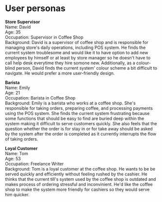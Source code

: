 # User personas

<b>Store Supervisor</b></br>
Name: David </br>
Age: 35 </br>
Occupation: Supervisor in Coffee Shop </br>
Background: David is a supervisor of coffee shop and is responsible for managing store's daily operations, including POS system. He finds the current system troublesome and would like it to have option to add new employees by himself or at least by store manager so he doesn't have to call help desk everytime they hire somone new. Additionally, as a colour-blind person, David finds the current system' colour scheme a bit difficult to navigate. He would prefer a more user-friendly design.

<b>Barista</b></br>
Name: Emily </br>
Age: 21 </br>
Occupation: Barista in Coffee Shop </br>
Background: Emily is a barista who works at a coffee shop. She's responsible for taking orders, preparing coffee, and processing payments using the POS system. She finds the current system frustrating because some functions that should be easy to find are buried deep within the system making it difficult to serve customers quickly. She also feels that the question whether the order is for stay in or for take away should be asked by the system after the order is completed as it currently interrupts the flow of taking orders.

<b>Loyal Customer</b></br>
Name: Tom </br>
Age: 53 </br>
Occupation: Freelance Writer </br>
Background: Tom is a loyal customer at the coffee shop. He wants to be be served quickly and efficiently without feeling rushed by the cashier. He thinks that the current till's system used by the coffee shop is outdated and makes process of ordering stressful and inconvinient. He'd like the coffee shop to make the system more friendly for cashiers so they would serve him quicker.
